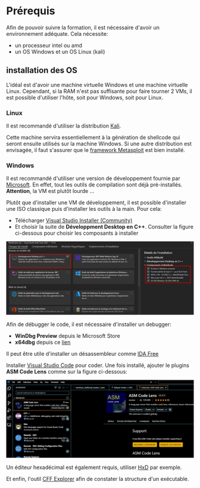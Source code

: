 # Prérequis

Afin de pouvoir suivre la formation, il est nécessaire d'avoir un environnement adéquate. Cela nécessite:

* un processeur intel ou amd
* un OS Windows et un OS Linux (kali)

## installation des OS

L'idéal est d'avoir une machine virtuelle Windows et une machine virtuelle Linux. Cependant, si la RAM n'est pas suffisante pour faire tourner 2 VMs, il est possible d'utiliser l'hôte, soit pour Windows, soit pour Linux.

### Linux

Il est recommandé d'utiliser la distribution [Kali](https://www.kali.org/). 

Cette machine servira essentiellement à la génération de shellcode qui seront ensuite utilisés sur la machine Windows. Si une autre distribution est envisagée, il faut s'assurer que le [framework Metasploit](https://github.com/rapid7/metasploit-framework) est bien installé.

### Windows

Il est recommandé d'utiliser une version de développement fournie par [Microsoft](https://developer.microsoft.com/fr-fr/windows/downloads/virtual-machines/). En effet, tout les outils de compilation sont déjà pré-installés. **Attention**, la VM est plutôt lourde ...

Plutôt que d'installer une VM de développement, il est possible d'installer une ISO classique puis d'installer les outils à la main. Pour cela:

* Télécharger [Visual Studio Installer (Community)](https://visualstudio.microsoft.com/fr/downloads/)
* Et choisir la suite de **Développment Desktop en C++**. Consulter la figure ci-dessous pour choisir les composants à installer

![C++ components](/img/index/cpp_components.png)

Afin de débugger le code, il est nécessaire d'installer un debugger:

* **WinDbg Preview** depuis le Microsoft Store
* **x64dbg** depuis ce [lien](https://x64dbg.com/)

Il peut être utile d'installer un désassembleur comme [IDA Free](https://hex-rays.com/ida-free/)

Installer [Visual Studio Code](https://code.visualstudio.com/download) pour coder. Une fois installé, ajouter le plugins **ASM Code Lens** comme sur la figure ci-dessous:

![asm code lens](/img/index/asm_code_lens.png)

Un éditeur hexadécimal est également requis, utiliser [HxD](https://www.lesnumeriques.com/telecharger/hxd-hex-editor-20536) par exemple.

Et enfin, l'outil [CFF Explorer](https://ntcore.com/?page_id=388) afin de constater la structure d'un exécutable.